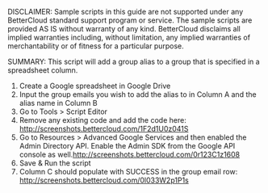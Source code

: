 DISCLAIMER: Sample scripts in this guide are not supported under any BetterCloud standard support program or service. The sample scripts are provided AS IS without warranty of any kind. BetterCloud disclaims all implied warranties including, without limitation, any implied warranties of merchantability or of fitness for a particular purpose.

SUMMARY: This script will add a group alias to a group that is specified in a spreadsheet column. 

1) Create a Google spreadsheet in Google Drive
2) Input the group emails you wish to add the alias to in Column A and the alias name in Column B 
3) Go to Tools > Script Editor
4) Remove any existing code and add the code here: http://screenshots.bettercloud.com/1F2d1U0z041S
5) Go to Resources > Advanced Google Services and then enabled the Admin Directory API. Enable the Admin SDK from the Google API console as well.http://screenshots.bettercloud.com/0r123C1z1608
6) Save & Run the script
7) Column C should populate with SUCCESS in the group email row: http://screenshots.bettercloud.com/0l033W2p1P1s
